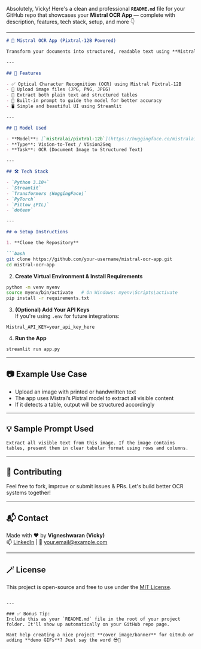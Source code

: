 Absolutely, Vicky! Here's a clean and professional **`README.md`** file for your GitHub repo that showcases your **Mistral OCR App** — complete with description, features, tech stack, setup, and more 👇

---

```markdown
# 📄 Mistral OCR App (Pixtral-12B Powered)

Transform your documents into structured, readable text using **Mistral’s Pixtral-12B model**. This OCR app extracts content from uploaded images — including plain text and tabular data — with high accuracy using powerful vision-language models.

---

## 🚀 Features

- ✅ Optical Character Recognition (OCR) using Mistral Pixtral-12B
- 📸 Upload image files (JPG, PNG, JPEG)
- 📄 Extract both plain text and structured tables
- 🧠 Built-in prompt to guide the model for better accuracy
- 🖥️ Simple and beautiful UI using Streamlit

---

## 🧠 Model Used

- **Model**: [`mistralai/pixtral-12b`](https://huggingface.co/mistralai/pixtral-12b)
- **Type**: Vision-to-Text / Vision2Seq
- **Task**: OCR (Document Image to Structured Text)

---

## 🛠️ Tech Stack

- `Python 3.10+`
- `Streamlit`
- `Transformers (HuggingFace)`
- `PyTorch`
- `Pillow (PIL)`
- `dotenv`

---

## ⚙️ Setup Instructions

1. **Clone the Repository**

```bash
git clone https://github.com/your-username/mistral-ocr-app.git
cd mistral-ocr-app
```

2. **Create Virtual Environment & Install Requirements**

```bash
python -m venv myenv
source myenv/bin/activate   # On Windows: myenv\Scripts\activate
pip install -r requirements.txt
```

3. **(Optional) Add Your API Keys**  
If you're using `.env` for future integrations:

```env
Mistral_API_KEY=your_api_key_here
```

4. **Run the App**

```bash
streamlit run app.py
```

---

## 📷 Example Use Case

- Upload an image with printed or handwritten text
- The app uses Mistral’s Pixtral model to extract all visible content
- If it detects a table, output will be structured accordingly

---

## 💡 Sample Prompt Used

```
Extract all visible text from this image. If the image contains tables, present them in clear tabular format using rows and columns.
```

---

## 🤝 Contributing

Feel free to fork, improve or submit issues & PRs. Let's build better OCR systems together!

---

## 📬 Contact

Made with ❤️ by **Vigneshwaran (Vicky)**  
📫 [LinkedIn](https://www.linkedin.com/in/your-profile) | 📧 your.email@example.com

---

## 🪄 License

This project is open-source and free to use under the [MIT License](LICENSE).
```

---

### ✅ Bonus Tip:
Include this as your `README.md` file in the root of your project folder. It'll show up automatically on your GitHub repo page.

Want help creating a nice project **cover image/banner** for GitHub or adding **demo GIFs**? Just say the word 😎📸
